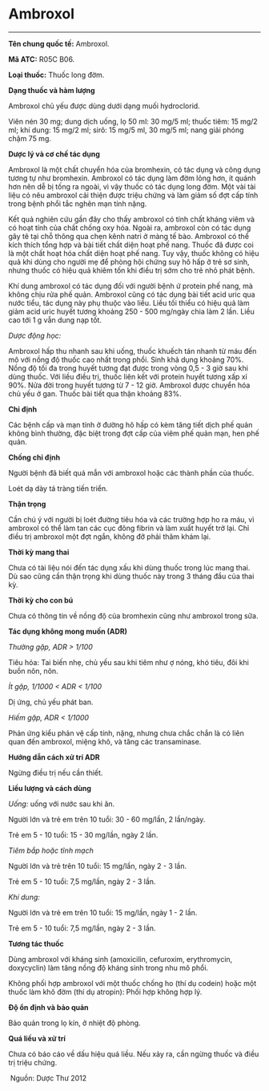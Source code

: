 # Ambroxol

---

**Tên chung quốc tế:** Ambroxol.

**Mã ATC:** R05C B06.

**Loại thuốc:** Thuốc long đờm.

**Dạng thuốc và hàm lượng**

Ambroxol chủ yếu được dùng dưới dạng muối hydroclorid.

Viên nén 30 mg; dung dịch uống, lọ 50 ml: 30 mg/5 ml; thuốc tiêm: 15 mg/2 ml; khí dung: 15 mg/2 ml; sirô: 15 mg/5 ml, 30 mg/5 ml; nang giải phóng chậm 75 mg.

**Dược lý và cơ chế tác dụng**

Ambroxol là một chất chuyển hóa của bromhexin, có tác dụng và công dụng tương tự như bromhexin. Ambroxol có tác dụng làm đờm lỏng hơn, ít quánh hơn nên dễ bị tống ra ngoài, vì vậy thuốc có tác dụng long đờm. Một vài tài liệu có nêu ambroxol cải thiện được triệu chứng và làm giảm số đợt cấp tính trong bệnh phổi tắc nghẽn mạn tính nặng.

Kết quả nghiên cứu gần đây cho thấy ambroxol có tính chất kháng viêm và có hoạt tính của chất chống oxy hóa. Ngoài ra, ambroxol còn có tác dụng gây tê tại chỗ thông qua chẹn kênh natri ở màng tế bào. Ambroxol có thể kích thích tổng hợp và bài tiết chất diện hoạt phế nang. Thuốc đã được coi là một chất hoạt hóa chất diện hoạt phế nang. Tuy vậy, thuốc không có hiệu quả khi dùng cho người mẹ để phòng hội chứng suy hô hấp ở trẻ sơ sinh, nhưng thuốc có hiệu quả khiêm tốn khi điều trị sớm cho trẻ nhỏ phát bệnh.

Khí dung ambroxol có tác dụng đối với người bệnh ứ protein phế nang, mà không chịu rửa phế quản. Ambroxol cũng có tác dụng bài tiết acid uric qua nước tiểu, tác dụng này phụ thuộc vào liều. Liều tối thiểu có hiệu quả làm giảm acid uric huyết tương khoảng 250 - 500 mg/ngày chia làm 2 lần. Liều cao tới 1 g vẫn dung nạp tốt.

_Dược động học:_

Ambroxol hấp thu nhanh sau khi uống, thuốc khuếch tán nhanh từ máu đến mô với nồng độ thuốc cao nhất trong phổi. Sinh khả dụng khoảng 70%. Nồng độ tối đa trong huyết tương đạt được trong vòng 0,5 - 3 giờ sau khi dùng thuốc. Với liều điều trị, thuốc liên kết với protein huyết tương xấp xỉ 90%. Nửa đời trong huyết tương từ 7 - 12 giờ. Ambroxol được chuyển hóa chủ yếu ở gan. Thuốc bài tiết qua thận khoảng 83%.

**Chỉ định**

Các bệnh cấp và mạn tính ở đường hô hấp có kèm tăng tiết dịch phế quản không bình thường, đặc biệt trong đợt cấp của viêm phế quản mạn, hen phế quản.

**Chống chỉ định**

Người bệnh đã biết quá mẫn với ambroxol hoặc các thành phần của thuốc.

Loét dạ dày tá tràng tiến triển.

**Thận trọng**

Cần chú ý với người bị loét đường tiêu hóa và các trường hợp ho ra máu, vì ambroxol có thể làm tan các cục đông fibrin và làm xuất huyết trở lại. Chỉ điều trị ambroxol một đợt ngắn, không đỡ phải thăm khám lại.

**Thời kỳ mang thai**

Chưa có tài liệu nói đến tác dụng xấu khi dùng thuốc trong lúc mang thai. Dù sao cũng cần thận trọng khi dùng thuốc này trong 3 tháng đầu của thai kỳ.

**Thời kỳ cho con bú**

Chưa có thông tin về nồng độ của bromhexin cũng như ambroxol trong sữa.

**Tác dụng không mong muốn (ADR)**

_Thường gặp, ADR > 1/100_

Tiêu hóa: Tai biến nhẹ, chủ yếu sau khi tiêm như ợ nóng, khó tiêu, đôi khi buồn nôn, nôn.

_Ít gặp, 1/1000 < ADR < 1/100_

Dị ứng, chủ yếu phát ban.

_Hiếm gặp, ADR < 1/1000_

Phản ứng kiểu phản vệ cấp tính, nặng, nhưng chưa chắc chắn là có liên quan đến ambroxol, miệng khô, và tăng các transaminase.

**Hướng dẫn cách xử trí ADR**

Ngừng điều trị nếu cần thiết.

**Liều lượng và cách dùng**

_Uống:_ uống với nước sau khi ăn.

Người lớn và trẻ em trên 10 tuổi: 30 - 60 mg/lần, 2 lần/ngày.

Trẻ em 5 - 10 tuổi: 15 - 30 mg/lần, ngày 2 lần.

_Tiêm bắp hoặc tĩnh mạch_

Người lớn và trẻ trên 10 tuổi: 15 mg/lần, ngày 2 - 3 lần.

Trẻ em 5 - 10 tuổi: 7,5 mg/lần, ngày 2 - 3 lần.

_Khí dung:_

Người lớn và trẻ em trên 10 tuổi: 15 mg/lần, ngày 1 - 2 lần.

Trẻ em 5 - 10 tuổi: 7,5 mg/lần, ngày 2 - 3 lần.

**Tương tác thuốc**

Dùng ambroxol với kháng sinh (amoxicilin, cefuroxim, erythromycin, doxycyclin) làm tăng nồng độ kháng sinh trong nhu mô phổi.

Không phối hợp ambroxol với một thuốc chống ho (thí dụ codein) hoặc một thuốc làm khô đờm (thí dụ atropin): Phối hợp không hợp lý.

**Độ ổn định và bảo quản**

Bảo quản trong lọ kín, ở nhiệt độ phòng.

**Quá liều và xử trí**

Chưa có báo cáo về dấu hiệu quá liều. Nếu xảy ra, cần ngừng thuốc và điều trị triệu chứng.

 Nguồn: Dược Thư 2012